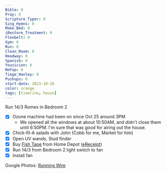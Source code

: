 ```yaml
---
Bible: 0
Pray: 0
Scripture_Typer: 0
Sing_Hymns: 0
Make_Bed: 0
iRestore_Treatment: 0
Flexbelt: 0
Gym: 0
Run: 0
Clean_Room: 0
Headway: 0
Spanish: 0
Yousicion: 0
NoFap: 0
Tiege_Hanley: 0
Pushups: 0
start-date: 2023-10-28
color: orange
tags: [timeline, house]
---
```

<span 
	  class='ob-timelines' 
	  data-title='Fan Control in Bedroom 2' 
	  data-img = 'https://lh3.googleusercontent.com/pw/ADCreHdFqCiTdykXvQ0a2k_-i9lRSUr68CmAJ4YwQ_0xiqxNJ0Kd7go-ozMCDj_yvdJ-thFI0MZyiYyF_UZ3R3VYmvZ_zs3YRLkRw_E6TmsRJcT-Ewf20OF9BGk4xCIm-MNUZjivPN9PSs0sxZstSu3tZ1LK3g=w447-h794-s-no-gm?authuser=0'> 
	Run 14/3 Romex in Bedroom 2
</span>
- [x] Ozone machine had been on since Oct 25 around 3PM
	- We opened all the windows at about 10:50AM, and didn't close them until 6:50PM. I'm sure that was good for airing out the house.
- [x] Chick-fil-A salads with John (Cobb for me, Market for him)
- [x] Open UV wands, Stud finder
- [x] Buy [Fish Tape](https://www.homedepot.com/p/Milwaukee-1-4-in-x-25-ft-Steel-Fish-Tape-with-Low-Profile-Tip-48-22-4181/308329854) from Home Depot ([eReceipt](https://www.homedepot.com/order/view/ereceipt/summary))
- [x] Run 14/3 from Bedroom 2 light switch to fan
- [x] Install fan

Google Photos: [Running Wire](https://photos.app.goo.gl/ZRe6nA4pxyjdbgWp7)